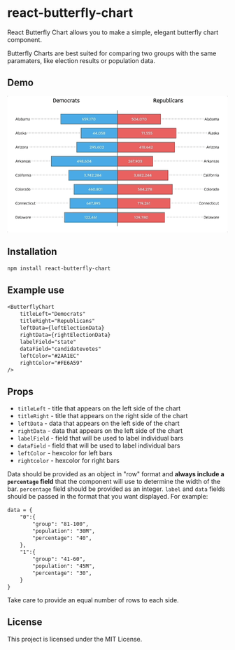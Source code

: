 # react-butterfly-chart

React Butterfly Chart allows you to make a simple, elegant butterfly chart component. 

Butterfly Charts are best suited for comparing two groups with the same paramaters, like election results or population data.

## Demo

![](demo_gif.gif)

## Installation

```
npm install react-butterfly-chart
```

## Example use

```
<ButterflyChart
    titleLeft="Democrats"
    titleRight="Republicans"
    leftData={leftElectionData}
    rightData={rightElectionData}
    labelField="state"
    dataField="candidatevotes"
    leftColor="#2AA1EC" 
    rightColor="#FE6A59"
/>
```

## Props
 * ```titleLeft``` - title that appears on the left side of the chart
 * ```titleRight``` - title that appears on the right side of the chart
 * ```leftData``` - data that appears on the left side of the chart
 * ```rightData``` - data that appears on the left side of the chart
 * ```labelField``` - field that will be used to label individual bars
 * ```dataField``` - field that will be used to label individual bars
 * ```leftColor``` - hexcolor for left bars
 * ```rightcolor``` - hexcolor for right bars
   
Data should be provided as an object in "row" format and **always include a ```percentage``` field** that the component will use to determine the width of the bar. ```percentage``` field should be provided as an integer. ```label``` and ```data``` fields should be passed in the format that you want displayed. For example: 
```
data = {
    "0":{
        "group": "81-100", 
        "population": "30M",
        "percentage": "40",
    },
    "1":{
        "group": "41-60", 
        "population": "45M",
        "percentage": "30",
    }
}
```
Take care to provide an equal number of rows to each side.  

## License

This project is licensed under the MIT License.